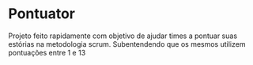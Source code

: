 # Pontuator

Projeto feito rapidamente com objetivo de ajudar times a pontuar suas estórias na metodologia scrum.
Subentendendo que os mesmos utilizem pontuações entre 1 e 13
